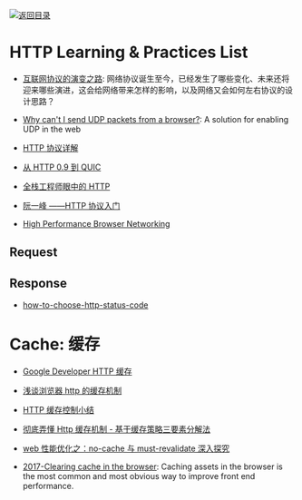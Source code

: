 [![返回目录](https://user-images.githubusercontent.com/5803001/38079637-ff0abcf0-3371-11e8-9b76-ad651620afc7.jpg)](https://github.com/wxyyxc1992/Awesome-Lists) 
 

# HTTP  Learning & Practices List

- [互联网协议的演变之路](https://mp.weixin.qq.com/s/pyyhRkaWtMhGR9Yh6lP-lw): 网络协议诞生至今，已经发生了哪些变化、未来还将迎来哪些演进，这会给网络带来怎样的影响，以及网络又会如何左右协议的设计思路？

* [Why can't I send UDP packets from a browser?](http://new.gafferongames.com/post/why_cant_i_send_udp_packets_from_a_browser/): A solution for enabling UDP in the web

- [HTTP 协议详解](http://mp.weixin.qq.com/s/27zpNIGhVbx-on9FDs_6dw)

* [从 HTTP 0.9 到 QUIC](https://zhuanlan.zhihu.com/p/23366045)

* [全栈工程师眼中的 HTTP](HTTP://www.epubit.com.cn/article/378)

* [阮一峰 ——HTTP 协议入门](HTTP://www.ruanyifeng.com/blog/2016/08/HTTP.html)

* [High Performance Browser Networking](HTTP://chimera.labs.oreilly.com/books/1230000000545/index.html)

## Request

## Response

* [how-to-choose-http-status-code](http://www.infoq.com/cn/news/2015/12/how-to-choose-http-status-code/)

# Cache: 缓存

* [Google Developer HTTP 缓存](https://developers.google.com/web/fundamentals/performance/optimizing-content-efficiency/http-caching?hl=zh-cn#cache-control-)

* [浅谈浏览器 http 的缓存机制](http://www.cnblogs.com/vajoy/p/5341664.html)

* [HTTP 缓存控制小结](http://www.tuicool.com/articles/URJjAb)

* [彻底弄懂 Http 缓存机制 - 基于缓存策略三要素分解法](http://mp.weixin.qq.com/s/qOMO0LIdA47j3RjhbCWUEQ)

* [web 性能优化之：no-cache 与 must-revalidate 深入探究](https://zhuanlan.zhihu.com/p/23281814)

- [2017-Clearing cache in the browser](https://calendar.perfplanet.com/2017/clearing-cache-in-the-browser/): Caching assets in the browser is the most common and most obvious way to improve front end performance.